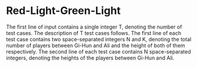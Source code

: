 # Red-Light-Green-Light
The first line of input contains a single integer T, denoting the number of test cases. The description of T test cases follows. The first line of each test case contains two space-separated integers N and K, denoting the total number of players between Gi-Hun and Ali and the height of both of them respectively. The second line of each test case contains N space-separated integers, denoting the heights of the players between Gi-Hun and Ali.
